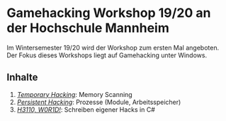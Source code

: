 # Gamehacking Workshop 19/20 an der Hochschule Mannheim
Im Wintersemester 19/20 wird der Workshop zum ersten Mal angeboten. Der Fokus dieses Workshops liegt auf Gamehacking unter Windows.

## Inhalte
1. [_Temporary Hacking_](01-temporary-hacking/index.md): Memory Scanning
2. [_Persistent Hacking_](02-persistent-hacking/index.md): Prozesse (Module, Arbeitsspeicher)
3. [_H3110, W0R1D!_](03-h3110-w0r1d/index.md): Schreiben eigener Hacks in C#